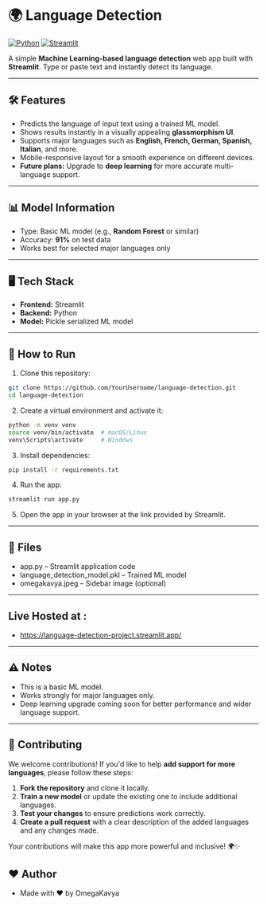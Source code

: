 # 🌍 Language Detection

[![Python](https://img.shields.io/badge/Python-3.11-blue.svg)](https://www.python.org/)
[![Streamlit](https://img.shields.io/badge/Streamlit-1.29-orange.svg)](https://streamlit.io/)

A simple **Machine Learning-based language detection** web app built with **Streamlit**. Type or paste text and instantly detect its language.  

---

## 🛠 Features

- Predicts the language of input text using a trained ML model.
- Shows results instantly in a visually appealing **glassmorphism UI**.
- Supports major languages such as **English, French, German, Spanish, Italian**, and more.
- Mobile-responsive layout for a smooth experience on different devices.
- **Future plans:** Upgrade to **deep learning** for more accurate multi-language support.

---

## 📊 Model Information

- Type: Basic ML model (e.g., **Random Forest** or similar)
- Accuracy: **91%** on test data
- Works best for selected major languages only

---

## 🖥 Tech Stack

- **Frontend:** Streamlit  
- **Backend:** Python  
- **Model:** Pickle serialized ML model

---

## 🚀 How to Run

1. Clone this repository:

```bash
git clone https://github.com/YourUsername/language-detection.git
cd language-detection
```

2. Create a virtual environment and activate it:

```bash
python -m venv venv
source venv/bin/activate  # macOS/Linux
venv\Scripts\activate     # Windows
```

3. Install dependencies:

```bash
pip install -r requirements.txt
```

4. Run the app:

```bash
streamlit run app.py
```

5. Open the app in your browser at the link provided by Streamlit.

---
## 📁 Files
- app.py – Streamlit application code
- language_detection_model.pkl – Trained ML model
- omegakavya.jpeg – Sidebar image (optional)

---
## Live Hosted at :
- https://language-detection-project.streamlit.app/
---
 ## ⚠️ Notes
 - This is a basic ML model.
 - Works strongly for major languages only.
 - Deep learning upgrade coming soon for better performance and wider language support.

---

## 🤝 Contributing

We welcome contributions! If you'd like to help **add support for more languages**, please follow these steps:

1. **Fork the repository** and clone it locally.
2. **Train a new model** or update the existing one to include additional languages.
3. **Test your changes** to ensure predictions work correctly.
4. **Create a pull request** with a clear description of the added languages and any changes made.

Your contributions will make this app more powerful and inclusive! 🌍✨

 ## ❤️ Author
 - Made with ❤️ by OmegaKavya
